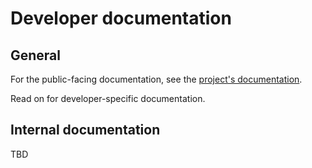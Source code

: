 <!--
SPDX-FileCopyrightText: © 2025 open-nudge <https://github.com/open-nudge>
SPDX-FileContributor: szymonmaszke <github@maszke.co>

SPDX-License-Identifier: Apache-2.0
-->

# Developer documentation

## General

For the public-facing documentation, see the
[project's documentation](https://open-nudge.github.io/depverifier).

Read on for developer-specific documentation.

## Internal documentation

TBD

<!-- Add description of your project for developers here. -->
